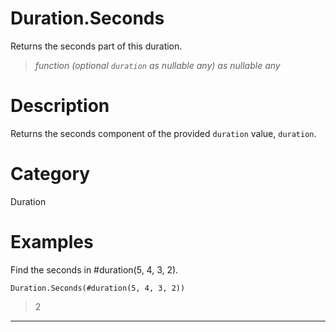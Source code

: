 # Duration.Seconds
Returns the seconds part of this duration.
> _function (optional <code>duration</code> as nullable any) as nullable any_

# Description 
Returns the seconds component of the provided <code>duration</code> value, <code>duration</code>.
# Category 
Duration
# Examples 
Find the seconds in #duration(5, 4, 3, 2).
```
Duration.Seconds(#duration(5, 4, 3, 2))
```
> 2
***
